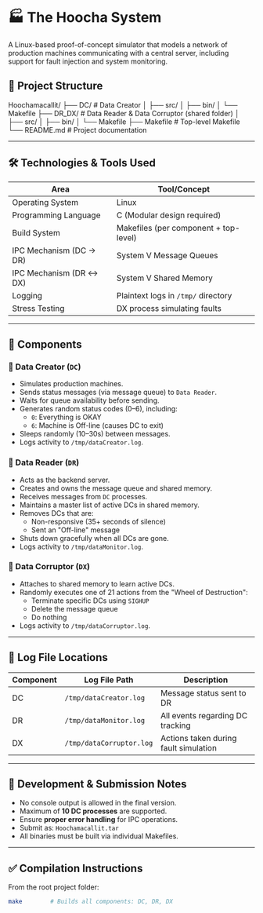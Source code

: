 # 🏭 The Hoocha System

A Linux-based proof-of-concept simulator that models a network of production machines communicating with a central server, including support for fault injection and system monitoring.

## 📁 Project Structure

Hoochamacallit/ ├── DC/ # Data Creator │ ├── src/ │ ├── bin/ │ └── Makefile ├── DR_DX/ # Data Reader & Data Corruptor (shared folder) │ ├── src/ │ ├── bin/ │ └── Makefile ├── Makefile # Top-level Makefile └── README.md # Project documentation

---

## 🛠️ Technologies & Tools Used

| Area                     | Tool/Concept                         |
|--------------------------|--------------------------------------|
| Operating System         | Linux                                |
| Programming Language     | C (Modular design required)          |
| Build System             | Makefiles (per component + top-level)|
| IPC Mechanism (DC → DR)  | System V Message Queues              |
| IPC Mechanism (DR ↔ DX)  | System V Shared Memory               |
| Logging                  | Plaintext logs in `/tmp/` directory  |
| Stress Testing           | DX process simulating faults         |

---

## 🧱 Components

### 🔹 Data Creator (`DC`)
- Simulates production machines.
- Sends status messages (via message queue) to `Data Reader`.
- Waits for queue availability before sending.
- Generates random status codes (0–6), including:
  - `0`: Everything is OKAY
  - `6`: Machine is Off-line (causes DC to exit)
- Sleeps randomly (10–30s) between messages.
- Logs activity to `/tmp/dataCreator.log`.

### 🔹 Data Reader (`DR`)
- Acts as the backend server.
- Creates and owns the message queue and shared memory.
- Receives messages from `DC` processes.
- Maintains a master list of active DCs in shared memory.
- Removes DCs that are:
  - Non-responsive (35+ seconds of silence)
  - Sent an "Off-line" message
- Shuts down gracefully when all DCs are gone.
- Logs activity to `/tmp/dataMonitor.log`.

### 🔹 Data Corruptor (`DX`)
- Attaches to shared memory to learn active DCs.
- Randomly executes one of 21 actions from the "Wheel of Destruction":
  - Terminate specific DCs using `SIGHUP`
  - Delete the message queue
  - Do nothing
- Logs activity to `/tmp/dataCorruptor.log`.

---

## 📄 Log File Locations

| Component | Log File Path            | Description                            |
|-----------|--------------------------|----------------------------------------|
| DC        | `/tmp/dataCreator.log`   | Message status sent to DR              |
| DR        | `/tmp/dataMonitor.log`   | All events regarding DC tracking       |
| DX        | `/tmp/dataCorruptor.log` | Actions taken during fault simulation  |

---

## 🧪 Development & Submission Notes

- No console output is allowed in the final version.
- Maximum of **10 DC processes** are supported.
- Ensure **proper error handling** for IPC operations.
- Submit as: `Hoochamacallit.tar`
- All binaries must be built via individual Makefiles.

---

## ✅ Compilation Instructions

From the root project folder:

```bash
make        # Builds all components: DC, DR, DX
